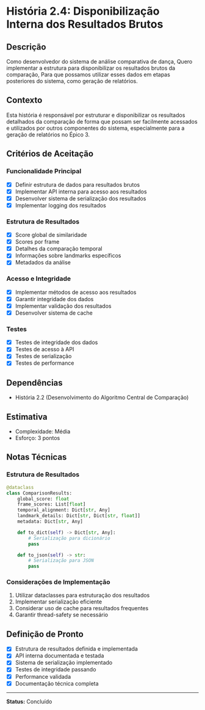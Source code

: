 # História 2.4: Disponibilização Interna dos Resultados Brutos

## Descrição

Como desenvolvedor do sistema de análise comparativa de dança,
Quero implementar a estrutura para disponibilizar os resultados brutos da comparação,
Para que possamos utilizar esses dados em etapas posteriores do sistema, como geração de relatórios.

## Contexto

Esta história é responsável por estruturar e disponibilizar os resultados detalhados da comparação de forma que possam ser facilmente acessados e utilizados por outros componentes do sistema, especialmente para a geração de relatórios no Épico 3.

## Critérios de Aceitação

### Funcionalidade Principal

- [x] Definir estrutura de dados para resultados brutos
- [x] Implementar API interna para acesso aos resultados
- [x] Desenvolver sistema de serialização dos resultados
- [x] Implementar logging dos resultados

### Estrutura de Resultados

- [x] Score global de similaridade
- [x] Scores por frame
- [x] Detalhes da comparação temporal
- [x] Informações sobre landmarks específicos
- [x] Metadados da análise

### Acesso e Integridade

- [x] Implementar métodos de acesso aos resultados
- [x] Garantir integridade dos dados
- [x] Implementar validação dos resultados
- [x] Desenvolver sistema de cache

### Testes

- [x] Testes de integridade dos dados
- [x] Testes de acesso à API
- [x] Testes de serialização
- [x] Testes de performance

## Dependências

- História 2.2 (Desenvolvimento do Algoritmo Central de Comparação)

## Estimativa

- Complexidade: Média
- Esforço: 3 pontos

## Notas Técnicas

### Estrutura de Resultados

```python
@dataclass
class ComparisonResults:
    global_score: float
    frame_scores: List[float]
    temporal_alignment: Dict[str, Any]
    landmark_details: Dict[str, Dict[str, float]]
    metadata: Dict[str, Any]

    def to_dict(self) -> Dict[str, Any]:
        # Serialização para dicionário
        pass

    def to_json(self) -> str:
        # Serialização para JSON
        pass
```

### Considerações de Implementação

1. Utilizar dataclasses para estruturação dos resultados
2. Implementar serialização eficiente
3. Considerar uso de cache para resultados frequentes
4. Garantir thread-safety se necessário

## Definição de Pronto

- [x] Estrutura de resultados definida e implementada
- [x] API interna documentada e testada
- [x] Sistema de serialização implementado
- [x] Testes de integridade passando
- [x] Performance validada
- [x] Documentação técnica completa

---

**Status:** Concluído
